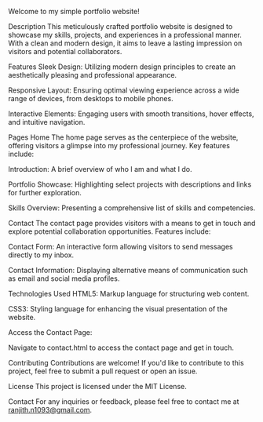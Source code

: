 Welcome to my simple portfolio website!


Description
This meticulously crafted portfolio website is designed to showcase my skills, projects, and experiences in a professional manner. With a clean and modern design, it aims to leave a lasting impression on visitors and potential collaborators.

Features
Sleek Design: Utilizing modern design principles to create an aesthetically pleasing and professional appearance.

Responsive Layout: Ensuring optimal viewing experience across a wide range of devices, from desktops to mobile phones.

Interactive Elements: Engaging users with smooth transitions, hover effects, and intuitive navigation.

Pages
Home
The home page serves as the centerpiece of the website, offering visitors a glimpse into my professional journey. Key features include:

Introduction: A brief overview of who I am and what I do.

Portfolio Showcase: Highlighting select projects with descriptions and links for further exploration.

Skills Overview: Presenting a comprehensive list of skills and competencies.

Contact
The contact page provides visitors with a means to get in touch and explore potential collaboration opportunities. Features include:

Contact Form: An interactive form allowing visitors to send messages directly to my inbox.

Contact Information: Displaying alternative means of communication such as email and social media profiles.

Technologies Used
HTML5: Markup language for structuring web content.

CSS3: Styling language for enhancing the visual presentation of the website.

Access the Contact Page:

Navigate to contact.html to access the contact page and get in touch.

Contributing
Contributions are welcome! If you'd like to contribute to this project, feel free to submit a pull request or open an issue.

License
This project is licensed under the MIT License.

Contact
For any inquiries or feedback, please feel free to contact me at ranjith.n1093@gmail.com.















